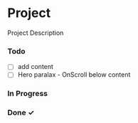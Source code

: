 # Project

Project Description


### Todo

- [ ] add content  
- [ ] Hero paralax - OnScroll below content  

### In Progress


### Done ✓


